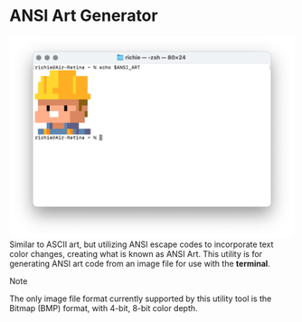 # ANSI Art Generator
![Screenshot](https://github.com/Insoft-UK/ansiArt/blob/main/assets/screenshot.png)
Similar to ASCII art, but utilizing ANSI escape codes to incorporate text color changes, creating what is known as ANSI Art.
This utility is for generating ANSI art code from an image file for use with the **terminal**.

> [!NOTE]
The only image file format currently supported by this utility tool is the Bitmap (BMP) format, with 4-bit, 8-bit color depth.
